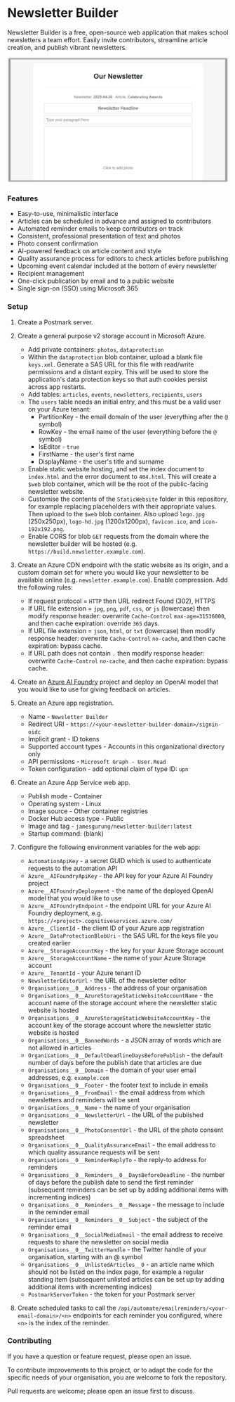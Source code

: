 # Newsletter Builder

Newsletter Builder is a free, open-source web application that makes school newsletters a team effort. Easily invite contributors, streamline article creation, and publish vibrant newsletters.

![Screenshot of Newsletter Builder](screenshot.png)

### Features

* Easy-to-use, minimalistic interface
* Articles can be scheduled in advance and assigned to contributors
* Automated reminder emails to keep contributors on track
* Consistent, professional presentation of text and photos
* Photo consent confirmation
* AI-powered feedback on article content and style
* Quality assurance process for editors to check articles before publishing
* Upcoming event calendar included at the bottom of every newsletter
* Recipient management
* One-click publication by email and to a public website
* Single sign-on (SSO) using Microsoft 365

### Setup

1. Create a Postmark server.

2. Create a general purpose v2 storage account in Microsoft Azure.
    * Add private containers: `photos`, `dataprotection`
    * Within the `dataprotection` blob container, upload a blank file `keys.xml`. Generate a SAS URL for this file with read/write permissions and a distant expiry. This will be used to store the application's data protection keys so that auth cookies persist across app restarts.
    * Add tables: `articles`, `events`, `newsletters`, `recipients`, `users`
    * The `users` table needs an initial entry, and this must be a valid user on your Azure tenant:
        * PartitionKey - the email domain of the user (everything after the `@` symbol)
        * RowKey - the email name of the user (everything before the `@` symbol)
        * IsEditor - `true`
        * FirstName - the user's first name
        * DisplayName - the user's title and surname
    * Enable static website hosting, and set the index document to `index.html` and the error document to `404.html`. This will create a `$web` blob container, which will be the root of the public-facing newsletter website.
    * Customise the contents of the `StaticWebsite` folder in this repository, for example replacing placeholders with their appropriate values. Then upload to the `$web` blob container. Also upload `logo.jpg` (250x250px), `logo-hd.jpg` (1200x1200px), `favicon.ico`, and `icon-192x192.png`.
    * Enable CORS for blob `GET` requests from the domain where the newsletter builder will be hosted (e.g. `https://build.newsletter.example.com`).

3. Create an Azure CDN endpoint with the static website as its origin, and a custom domain set for where you would like your newsletter to be available online (e.g. `newsletter.example.com`). Enable compression. Add the following rules:
    * If request protocol = `HTTP` then URL redirect Found (302), HTTPS 
    * If URL file extension = `jpg`, `png`, `pdf`, `css`, or `js` (lowercase) then modify response header: overwrite `Cache-Control` `max-age=31536000`, and then cache expiration: override `365` days.
    * If URL file extension = `json`, `html`, or `txt` (lowercase) then modify response header: overwrite `Cache-Control` `no-cache`, and then cache expiration: bypass cache.
    * If URL path does not contain `.` then modify response header: overwrite `Cache-Control` `no-cache`, and then cache expiration: bypass cache.

4. Create an [Azure AI Foundry](https://ai.azure.com/) project and deploy an OpenAI model that you would like to use for giving feedback on articles.

5. Create an Azure app registration.
    * Name - `Newsletter Builder`
    * Redirect URI - `https://<your-newsletter-builder-domain>/signin-oidc`
    * Implicit grant - ID tokens
    * Supported account types - Accounts in this organizational directory only
    * API permissions - `Microsoft Graph - User.Read`
    * Token configuration - add optional claim of type ID: `upn`

6. Create an Azure App Service web app.
    * Publish mode - Container
    * Operating system - Linux
    * Image source - Other container registries
    * Docker Hub access type - Public
    * Image and tag - `jamesgurung/newsletter-builder:latest`
    * Startup command: (blank)

7. Configure the following environment variables for the web app:

    * `AutomationApiKey` - a secret GUID which is used to authenticate requests to the automation API
    * `Azure__AIFoundryApiKey` - the API key for your Azure AI Foundry project
    * `Azure__AIFoundryDeployment` - the name of the deployed OpenAI model that you would like to use
    * `Azure__AIFoundryEndpoint` - the endpoint URL for your Azure AI Foundry deployment, e.g. `https://<project>.cognitiveservices.azure.com/`
    * `Azure__ClientId` - the client ID of your Azure app registration
    * `Azure__DataProtectionBlobUri` - the SAS URL for the keys file you created earlier
    * `Azure__StorageAccountKey` - the key for your Azure Storage account
    * `Azure__StorageAccountName` - the name of your Azure Storage account
    * `Azure__TenantId` - your Azure tenant ID
    * `NewsletterEditorUrl` - the URL of the newsletter editor
    * `Organisations__0__Address` - the address of your organisation
    * `Organisations__0__AzureStorageStaticWebsiteAccountName` - the account name of the storage account where the newsletter static website is hosted
    * `Organisations__0__AzureStorageStaticWebsiteAccountKey` - the account key of the storage account where the newsletter static website is hosted
    * `Organisations__0__BannedWords` - a JSON array of words which are not allowed in articles
    * `Organisations__0__DefaultDeadlineDaysBeforePublish` - the default number of days before the publish date that articles are due
    * `Organisations__0__Domain` - the domain of your user email addresses, e.g. `example.com`
    * `Organisations__0__Footer` - the footer text to include in emails
    * `Organisations__0__FromEmail` - the email address from which newsletters and reminders will be sent
    * `Organisations__0__Name` - the name of your organisation
    * `Organisations__0__NewsletterUrl` - the URL of the published newsletter
    * `Organisations__0__PhotoConsentUrl` - the URL of the photo consent spreadsheet
    * `Organisations__0__QualityAssuranceEmail` - the email address to which quality assurance requests will be sent
    * `Organisations__0__ReminderReplyTo` - the reply-to address for reminders
    * `Organisations__0__Reminders__0__DaysBeforeDeadline` - the number of days before the publish date to send the first reminder (subsequent reminders can be set up by adding additional items with incrementing indices)
    * `Organisations__0__Reminders__0__Message` - the message to include in the reminder email
    * `Organisations__0__Reminders__0__Subject` - the subject of the reminder email
    * `Organisations__0__SocialMediaEmail` - the email address to receive requests to share the newsletter on social media
    * `Organisations__0__TwitterHandle` - the Twitter handle of your organisation, starting with an @ symbol
    * `Organisations__0__UnlistedArticles__0` - an article name which should not be listed on the index page, for example a regular standing item (subsequent unlisted articles can be set up by adding additional items with incrementing indices)
    * `PostmarkServerToken` - the token for your Postmark server

8. Create scheduled tasks to call the `/api/automate/emailreminders/<your-email-domain>/<n>` endpoints for each reminder you configured, where `<n>` is the index of the reminder.

### Contributing

If you have a question or feature request, please open an issue.

To contribute improvements to this project, or to adapt the code for the specific needs of your organisation, you are welcome to fork the repository.

Pull requests are welcome; please open an issue first to discuss.